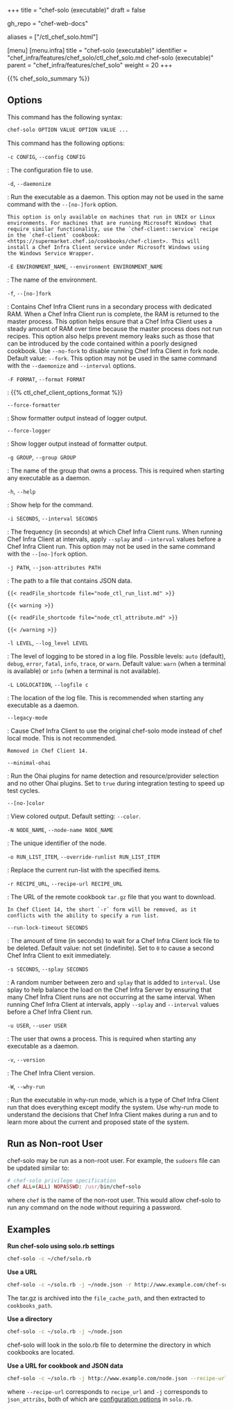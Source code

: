 +++
title = "chef-solo (executable)"
draft = false

gh_repo = "chef-web-docs"

aliases = ["/ctl_chef_solo.html"]

[menu]
  [menu.infra]
    title = "chef-solo (executable)"
    identifier = "chef_infra/features/chef_solo/ctl_chef_solo.md chef-solo (executable)"
    parent = "chef_infra/features/chef_solo"
    weight = 20
+++

{{% chef_solo_summary %}}

## Options

This command has the following syntax:

```bash
chef-solo OPTION VALUE OPTION VALUE ...
```

This command has the following options:

`-c CONFIG`, `--config CONFIG`

:   The configuration file to use.

`-d`, `--daemonize`

:   Run the executable as a daemon. This option may not be used in the
    same command with the `--[no-]fork` option.

    This option is only available on machines that run in UNIX or Linux
    environments. For machines that are running Microsoft Windows that
    require similar functionality, use the `chef-client::service` recipe
    in the `chef-client` cookbook:
    <https://supermarket.chef.io/cookbooks/chef-client>. This will
    install a Chef Infra Client service under Microsoft Windows using
    the Windows Service Wrapper.

`-E ENVIRONMENT_NAME`, `--environment ENVIRONMENT_NAME`

:   The name of the environment.

`-f`, `--[no-]fork`

:   Contains Chef Infra Client runs in a secondary process with
    dedicated RAM. When a Chef Infra Client run is complete, the RAM is
    returned to the master process. This option helps ensure that a Chef
    Infra Client uses a steady amount of RAM over time because the
    master process does not run recipes. This option also helps prevent
    memory leaks such as those that can be introduced by the code
    contained within a poorly designed cookbook. Use `--no-fork` to
    disable running Chef Infra Client in fork node. Default value:
    `--fork`. This option may not be used in the same command with the
    `--daemonize` and `--interval` options.

`-F FORMAT`, `--format FORMAT`

:   {{% ctl_chef_client_options_format %}}

`--force-formatter`

:   Show formatter output instead of logger output.

`--force-logger`

:   Show logger output instead of formatter output.

`-g GROUP`, `--group GROUP`

:   The name of the group that owns a process. This is required when
    starting any executable as a daemon.

`-h`, `--help`

:   Show help for the command.

`-i SECONDS`, `--interval SECONDS`

:   The frequency (in seconds) at which Chef Infra Client runs. When
    running Chef Infra Client at intervals, apply `--splay` and
    `--interval` values before a Chef Infra Client run. This option may
    not be used in the same command with the `--[no-]fork` option.

`-j PATH`, `--json-attributes PATH`

:   The path to a file that contains JSON data.

    {{< readFile_shortcode file="node_ctl_run_list.md" >}}

    {{< warning >}}

    {{< readFile_shortcode file="node_ctl_attribute.md" >}}

    {{< /warning >}}

`-l LEVEL`, `--log_level LEVEL`

:   The level of logging to be stored in a log file. Possible levels:
    `auto` (default), `debug`, `error`, `fatal`, `info`, `trace`, or `warn`.
    Default value: `warn` (when a terminal is available) or `info` (when
    a terminal is not available).

`-L LOGLOCATION`, `--logfile c`

:   The location of the log file. This is recommended when starting any
    executable as a daemon.

`--legacy-mode`

:   Cause Chef Infra Client to use the original chef-solo mode instead
    of chef local mode. This is not recommended.

    Removed in Chef Client 14.

`--minimal-ohai`

:   Run the Ohai plugins for name detection and resource/provider
    selection and no other Ohai plugins. Set to `true` during
    integration testing to speed up test cycles.

`--[no-]color`

:   View colored output. Default setting: `--color`.

`-N NODE_NAME`, `--node-name NODE_NAME`

:   The unique identifier of the node.

`-o RUN_LIST_ITEM`, `--override-runlist RUN_LIST_ITEM`

:   Replace the current run-list with the specified items.

`-r RECIPE_URL`, `--recipe-url RECIPE_URL`

:   The URL of the remote cookbook `tar.gz` file that you want to
    download.

    In Chef Client 14, the short `-r` form will be removed, as it
    conflicts with the ability to specify a run list.

`--run-lock-timeout SECONDS`

:   The amount of time (in seconds) to wait for a Chef Infra Client lock
    file to be deleted. Default value: not set (indefinite). Set to `0`
    to cause a second Chef Infra Client to exit immediately.

`-s SECONDS`, `--splay SECONDS`

:   A random number between zero and `splay` that is added to
    `interval`. Use splay to help balance the load on the Chef Infra
    Server by ensuring that many Chef Infra Client runs are not
    occurring at the same interval. When running Chef Infra Client at
    intervals, apply `--splay` and `--interval` values before a Chef
    Infra Client run.

`-u USER`, `--user USER`

:   The user that owns a process. This is required when starting any
    executable as a daemon.

`-v`, `--version`

:   The Chef Infra Client version.

`-W`, `--why-run`

:   Run the executable in why-run mode, which is a type of Chef Infra
    Client run that does everything except modify the system. Use
    why-run mode to understand the decisions that Chef Infra Client
    makes during a run and to learn more about the current and proposed
    state of the system.

## Run as Non-root User

chef-solo may be run as a non-root user. For example, the `sudoers` file
can be updated similar to:

```ruby
# chef-solo privilege specification
chef ALL=(ALL) NOPASSWD: /usr/bin/chef-solo
```

where `chef` is the name of the non-root user. This would allow
chef-solo to run any command on the node without requiring a password.

## Examples

**Run chef-solo using solo.rb settings**

```bash
chef-solo -c ~/chef/solo.rb
```

**Use a URL**

```bash
chef-solo -c ~/solo.rb -j ~/node.json -r http://www.example.com/chef-solo.tar.gz
```

The tar.gz is archived into the `file_cache_path`, and then extracted to
`cookbooks_path`.

**Use a directory**

```bash
chef-solo -c ~/solo.rb -j ~/node.json
```

chef-solo will look in the solo.rb file to determine the directory in
which cookbooks are located.

**Use a URL for cookbook and JSON data**

```bash
chef-solo -c ~/solo.rb -j http://www.example.com/node.json --recipe-url http://www.example.com/chef-solo.tar.gz
```

where `--recipe-url` corresponds to `recipe_url` and `-j` corresponds to
`json_attribs`, both of which are [configuration
options](/config_rb_solo/) in `solo.rb`.
